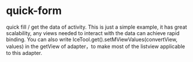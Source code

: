 quick-form
==========

quick fill / get the data of activity. 
This is just a simple example, it has great scalability, any views needed to interact with the data can achieve rapid binding. You can also write IceTool.get().setMViewValues(convertView, values) in the getView of adapter，to make most of the listview applicable to this adapter.
